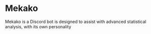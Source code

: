 # Mekako
Mekako is a Discord bot is designed to assist with advanced statistical analysis, with its own personality
